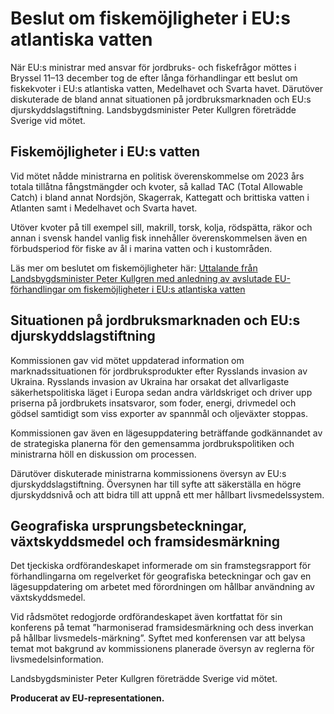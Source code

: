 # Beslut om fiskemöjligheter i EU:s atlantiska vatten

När EU:s ministrar med ansvar för jordbruks- och fiskefrågor möttes i Bryssel 11–13 december tog de efter långa förhandlingar ett beslut om fiskekvoter i EU:s atlantiska vatten, Medelhavet och Svarta havet. Därutöver diskuterade de bland annat situationen på jordbruksmarknaden och EU:s djurskyddslagstiftning. Landsbygdsminister Peter Kullgren företrädde Sverige vid mötet.

## Fiskemöjligheter i EU:s vatten

Vid mötet nådde ministrarna en politisk överenskommelse om 2023 års totala tillåtna fångstmängder och kvoter, så kallad TAC (Total Allowable Catch) i bland annat Nordsjön, Skagerrak, Kattegatt och brittiska vatten i Atlanten samt i Medelhavet och Svarta havet.

Utöver kvoter på till exempel sill, makrill, torsk, kolja, rödspätta, räkor och annan i svensk handel vanlig fisk innehåller överenskommelsen även en förbudsperiod för fiske av ål i marina vatten och i kustområden.

Läs mer om beslutet om fiskemöjligheter här: [Uttalande från Landsbygdsminister Peter Kullgren med anledning av avslutade EU-förhandlingar om fiskemöjligheter i EU:s atlantiska vatten](/uttalanden/20222/12/uttalande-fran-landsbygdsminister-peter-kullgren-med-anledning-av-avslutade-eu-forhandlingar-fiskemojligheter-i-eus-atlantiska-vatten/)

## Situationen på jordbruksmarknaden och EU:s djurskyddslagstiftning

Kommissionen gav vid mötet uppdaterad information om marknadssituationen för jordbruksprodukter efter Rysslands invasion av Ukraina. Rysslands invasion av Ukraina har orsakat det allvarligaste säkerhetspolitiska läget i Europa sedan andra världskriget och driver upp priserna på jordbrukets insatsvaror, som foder, energi, drivmedel och gödsel samtidigt som viss exporter av spannmål och oljeväxter stoppas.

Kommissionen gav även en lägesuppdatering beträffande godkännandet av de strategiska planerna för den gemensamma jordbrukspolitiken och ministrarna höll en diskussion om processen.

Därutöver diskuterade ministrarna kommissionens översyn av EU:s djurskyddslagstiftning. Översynen har till syfte att säkerställa en högre djurskyddsnivå och att bidra till att uppnå ett mer hållbart livsmedelssystem.

## Geografiska ursprungsbeteckningar, växtskyddsmedel och framsidesmärkning

Det tjeckiska ordförandeskapet informerade om sin framstegsrapport för förhandlingarna om regelverket för geografiska beteckningar och gav en lägesuppdatering om arbetet med förordningen om hållbar användning av växtskyddsmedel.

Vid rådsmötet redogjorde ordförandeskapet även kortfattat för sin konferens på temat ”harmoniserad framsidesmärkning och dess inverkan på hållbar livsmedels-märkning”. Syftet med konferensen var att belysa temat mot bakgrund av kommissionens planerade översyn av reglerna för livsmedelsinformation.

Landsbygdsminister Peter Kullgren företrädde Sverige vid mötet.

**Producerat av EU-representationen.**

